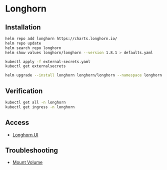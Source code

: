 # Longhorn

## Installation

```bash
helm repo add longhorn https://charts.longhorn.io/
helm repo update
helm search repo longhorn
helm show values longhorn/longhorn --version 1.8.1 > defaults.yaml

kubectl apply -f external-secrets.yaml
kubectl get externalsecrets

helm upgrade --install longhorn longhorn/longhorn --namespace longhorn --create-namespace -f values.yaml
```

## Verification

```bash
kubectl get all -n longhorn
kubectl get ingress -n longhorn
```

## Access

- [Longhorn UI](https://longhorn.6degrees.com.sa/)

## Troubleshooting
- [Mount Volume](https://longhorn.io/docs/archives/1.2.3/advanced-resources/data-recovery/export-from-replica/)


